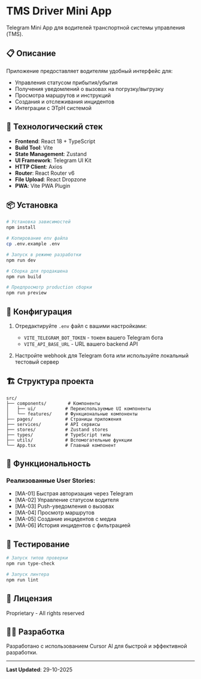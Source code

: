 # TMS Driver Mini App

Telegram Mini App для водителей транспортной системы управления (TMS).

## 📋 Описание

Приложение предоставляет водителям удобный интерфейс для:
- Управления статусом прибытия/убытия
- Получения уведомлений о вызовах на погрузку/выгрузку
- Просмотра маршрутов и инструкций
- Создания и отслеживания инцидентов
- Интеграции с ЭТрН системой

## 🚀 Технологический стек

- **Frontend**: React 18 + TypeScript
- **Build Tool**: Vite
- **State Management**: Zustand
- **UI Framework**: Telegram UI Kit
- **HTTP Client**: Axios
- **Router**: React Router v6
- **File Upload**: React Dropzone
- **PWA**: Vite PWA Plugin

## 📦 Установка

```bash
# Установка зависимостей
npm install

# Копирование env файла
cp .env.example .env

# Запуск в режиме разработки
npm run dev

# Сборка для продакшена
npm run build

# Предпросмотр production сборки
npm run preview
```

## 🔧 Конфигурация

1. Отредактируйте `.env` файл с вашими настройками:
   - `VITE_TELEGRAM_BOT_TOKEN` - токен вашего Telegram бота
   - `VITE_API_BASE_URL` - URL вашего backend API

2. Настройте webhook для Telegram бота или используйте локальный тестовый сервер

## 🏗️ Структура проекта

```
src/
├── components/        # Компоненты
│   ├── ui/           # Переиспользуемые UI компоненты
│   └── features/     # Функциональные компоненты
├── pages/            # Страницы приложения
├── services/         # API сервисы
├── stores/           # Zustand stores
├── types/            # TypeScript типы
├── utils/            # Вспомогательные функции
└── App.tsx           # Главный компонент
```

## 📱 Функциональность

### Реализованные User Stories:
- [MA-01] Быстрая авторизация через Telegram
- [MA-02] Управление статусом водителя
- [MA-03] Push-уведомления о вызовах
- [MA-04] Просмотр маршрутов
- [MA-05] Создание инцидентов с медиа
- [MA-06] История инцидентов с фильтрацией

## 🧪 Тестирование

```bash
# Запуск типов проверки
npm run type-check

# Запуск линтера
npm run lint
```

## 📄 Лицензия

Proprietary - All rights reserved

## 👨‍💻 Разработка

Разработано с использованием Cursor AI для быстрой и эффективной разработки.

---

**Last Updated**: 29-10-2025

